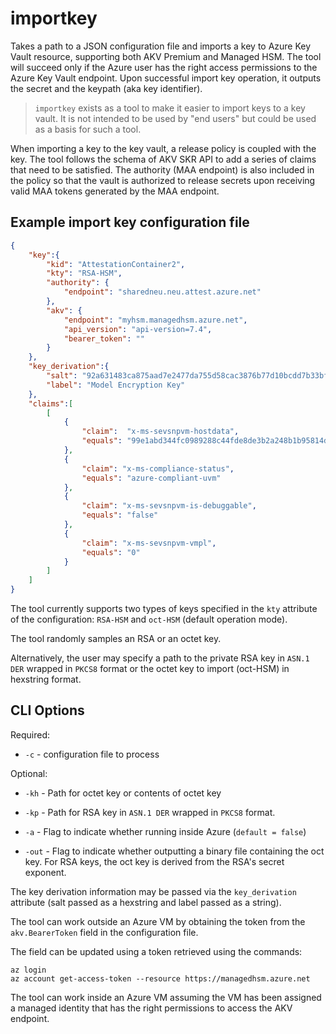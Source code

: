 # importkey

Takes a path to a JSON configuration file and imports a key to Azure Key Vault resource, supporting both AKV Premium and Managed HSM.
The tool will succeed only if the Azure user has the right access permissions to the Azure Key Vault endpoint.
Upon successful import key operation, it outputs the secret and the keypath (aka key identifier).

> `importkey` exists as a tool to make it easier to import keys to a key vault.
It is not intended to be used by "end users" but could be used as a basis for such a tool.

When importing a key to the key vault, a release policy is coupled with the key.
The tool follows the schema of AKV SKR API to add a series of claims that need to be satisfied.
The authority (MAA endpoint) is also included in the policy so that the vault is authorized to release secrets upon receiving valid MAA tokens generated by the MAA endpoint.

## Example import key configuration file

```json
{
    "key":{
        "kid": "AttestationContainer2",
        "kty": "RSA-HSM",
        "authority": {
            "endpoint": "sharedneu.neu.attest.azure.net"
        },
        "akv": {
            "endpoint": "myhsm.managedhsm.azure.net",
            "api_version": "api-version=7.4",
            "bearer_token": ""
        }
    },
    "key_derivation":{
        "salt": "92a631483ca875aad7e2477da755d58cac3876b77d10bcdd7b33bfa11e7d8b8e",
        "label": "Model Encryption Key"
    },
    "claims":[
        [
            {
                "claim":  "x-ms-sevsnpvm-hostdata",
                "equals": "99e1abd344fc0989288c44fde8de3b2a248b1b95814df8955d0c305a7db46680"
            },
            {
                "claim": "x-ms-compliance-status",
                "equals": "azure-compliant-uvm"
            },
            {
                "claim": "x-ms-sevsnpvm-is-debuggable",
                "equals": "false"
            },
            {
                "claim": "x-ms-sevsnpvm-vmpl",
                "equals": "0"
            }
        ]
    ]
}
```

The tool currently supports two types of keys specified in the `kty` attribute of the configuration: `RSA-HSM` and `oct-HSM` (default operation mode).

The tool randomly samples an RSA or an octet key. 

Alternatively, the user may specify a path to the private RSA key in `ASN.1 DER` wrapped in `PKCS8` format or the octet key to import (oct-HSM) in hexstring format.

## CLI Options

Required:

- `-c` -  configuration file to process

Optional:

- `-kh` - Path for octet key or contents of octet key

- `-kp` - Path for RSA key in `ASN.1 DER` wrapped in `PKCS8` format.

- `-a` - Flag to indicate whether running inside Azure (`default = false`)

- `-out` - Flag to indicate whether outputting a binary file containing the oct key.
    For RSA keys, the oct key is derived from the RSA's secret exponent.

The key derivation information may be passed via the `key_derivation` attribute (salt passed as a hexstring and label passed as a string).

The tool can work outside an Azure VM by obtaining the token from the `akv.BearerToken` field in the configuration file.

The field can be updated using a token retrieved using the commands:

```shell
az login
az account get-access-token --resource https://managedhsm.azure.net
```

The tool can work inside an Azure VM assuming the VM has been assigned a managed identity that has the right permissions to access the AKV endpoint.
